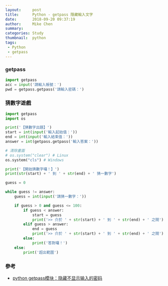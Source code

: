 ```yaml
---
layout:     post
title:      Python - getpass 隱藏輸入文字
date:       2018-09-20 09:37:19
author:     Mike Chen
summary:    
categories: Study
thumbnail:  python
tags:
 - Python
 - getpass
---
```


### getpass

```python
import getpass
acc = input('請輸入帳號：')
pwd = getpass.getpass('請輸入密碼：')
```


### 猜數字遊戲

```python
import getpass
import os

print('【猜數字出題】')
start = int(input('輸入起始值：'))
end = int(input('輸入結束值：'))
answer = int(getpass.getpass('輸入答案：'))

# 清除畫面
# os.system("clear") # Linux
os.system("cls") # Windows

print('【開始猜數字囉！】')
print(str(start) + ' 到 ' + str(end) + ' 猜一數字')

guess = 0

while guess != answer:
    guess = int(input('請猜一數字：'))

    if guess > 0 and guess <= 100:
        if guess < answer:
            start = guess
            print('>> 介於 ' + str(start) + ' 到 ' + str(end) + ' 之間')
        elif guess > answer:
            end = guess
            print('>> 介於 ' + str(start) + ' 到 ' + str(end) + ' 之間')
        else:
            print('答對囉！')
    else:
        print('超出範圍')

```


### 參考
* [python getpass模块：隐藏不显示输入的密码](http://blog.51cto.com/guyuyuan/1933271)